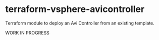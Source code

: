 # terraform-vsphere-avicontroller
Terraform module to deploy an Avi Controller from an existing template.

WORK IN PROGRESS